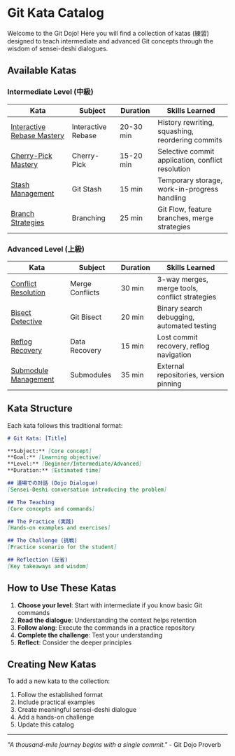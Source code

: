# Git Kata Catalog

Welcome to the Git Dojo! Here you will find a collection of katas (練習) designed to teach intermediate and advanced Git concepts through the wisdom of sensei-deshi dialogues.

## Available Katas

### Intermediate Level (中級)

| Kata | Subject | Duration | Skills Learned |
|------|---------|----------|----------------|
| [Interactive Rebase Mastery](./interactive-rebase-mastery.md) | Interactive Rebase | 20-30 min | History rewriting, squashing, reordering commits |
| [Cherry-Pick Mastery](./cherry-pick-mastery.md) | Cherry-Pick | 15-20 min | Selective commit application, conflict resolution |
| [Stash Management](./stash-management.md) | Git Stash | 15 min | Temporary storage, work-in-progress handling |
| [Branch Strategies](./branch-strategies.md) | Branching | 25 min | Git Flow, feature branches, merge strategies |

### Advanced Level (上級)

| Kata | Subject | Duration | Skills Learned |
|------|---------|----------|----------------|
| [Conflict Resolution](./conflict-resolution.md) | Merge Conflicts | 30 min | 3-way merges, merge tools, conflict strategies |
| [Bisect Detective](./bisect-detective.md) | Git Bisect | 20 min | Binary search debugging, automated testing |
| [Reflog Recovery](./reflog-recovery.md) | Data Recovery | 15 min | Lost commit recovery, reflog navigation |
| [Submodule Management](./submodule-management.md) | Submodules | 35 min | External repositories, version pinning |

## Kata Structure

Each kata follows this traditional format:

```markdown
# Git Kata: [Title]

**Subject:** [Core concept]
**Goal:** [Learning objective]  
**Level:** [Beginner/Intermediate/Advanced]
**Duration:** [Estimated time]

## 道場での対話 (Dojo Dialogue)
[Sensei-Deshi conversation introducing the problem]

## The Teaching
[Core concepts and commands]

## The Practice (実践)  
[Hands-on examples and exercises]

## The Challenge (挑戦)
[Practice scenario for the student]

## Reflection (反省)
[Key takeaways and wisdom]
```

## How to Use These Katas

1. **Choose your level**: Start with intermediate if you know basic Git commands
2. **Read the dialogue**: Understanding the context helps retention
3. **Follow along**: Execute the commands in a practice repository
4. **Complete the challenge**: Test your understanding
5. **Reflect**: Consider the deeper principles

## Creating New Katas

To add a new kata to the collection:

1. Follow the established format
2. Include practical examples
3. Create meaningful sensei-deshi dialogue
4. Add a hands-on challenge
5. Update this catalog

---

*"A thousand-mile journey begins with a single commit."* - Git Dojo Proverb
